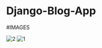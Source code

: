 # Django-Blog-App

#IMAGES

![2](https://user-images.githubusercontent.com/86996274/169677213-09d77e9f-b775-450f-bbb1-d6584700b083.jpeg)
![1](https://user-images.githubusercontent.com/86996274/169677214-7910a541-2673-4d31-b91c-cc52821afa46.jpeg)
